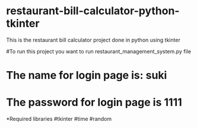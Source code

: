 # restaurant-bill-calculator-python-tkinter
This is the restaurant bill calculator project done in python using tkinter

#To run this project you want to run restaurant_management_system.py file

# The name for login page is: suki
# The password for login page is 1111

*Required libraries
#tkinter
#time
#random
